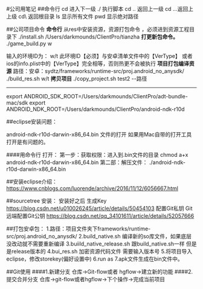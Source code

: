 #公司用笔记
##命令行
cd 进入下一级
./ 执行脚本
cd .. 返回上一级
cd ...返回上上级
cd\ 返回根目录
ls 显示所有文件
pwd 显示绝对路径


##公司项目命令
**命令行**
从res中安装资源，资源打包命令 ，必须进到资源工程目录下
./install.sh /Users/darkmounds/ClientPro/tianzha
**打更新包命令。**
./game_build.py w
<!--./make_update_files.py w-->
输入的环境ID为： w/t  此环境ID【必须】与安卓清单文件中的【VerType】
或者ios的info.plist中的【VerType】完全相等，否则热更不会被执行
**项目打包编译资源**
路径：安卓：sydtz/frameworks/runtime-src/proj.android_no_anysdk/
./build_res.sh w/t
**拷贝项目**
./copy_project.sh test2 --路径


----
export ANDROID_SDK_ROOT=/Users/darkmounds/ClientPro/adt-bundle-mac/sdk
export ANDROID_NDK_ROOT=/Users/darkmounds/ClientPro/android-ndk-r10d

##eclipse安装问题：

android-ndk-r10d-darwin-x86_64.bin 文件的打开  如果用Mac自带的打开工具打开是有问题的。

####用命令行 打开：
第一步：获取权限：进入到.bin文件的目录  chmod a+x android-ndk-r10d-darwin-x86_64.bin
第二部：解压文件： ./android-ndk-r10d-darwin-x86_64.bin


##安装eclipse介绍：
https://www.cnblogs.com/luorende/archive/2016/11/12/6056667.html


##sourcetree 安装：
安装好之后
生成Key
https://blog.csdn.net/u010026245/article/details/50454103
配置Git私钥   Git远端配置Git公钥
https://blog.csdn.net/qq_34101611/article/details/52057666

##打包安卓包：
1.路径：项目文件夹下frameworks/runtime-src/proj.android_no_anysdk/
2.build_native.sh   编译新的so库文件，如果底层没改动就不需要重新编译
3.buiild_native_release.sh 跟build_native.sh一样  但是是release版本的
4.bui_res.sh 加密资源代码文件  需要输入版本号
5.将项目导入eclipse，修改storekey(偏好设置中)
6.run as
7.apk文件生成在bin文件中。

##Git使用
####1.新建分支
仓库->Git-flow或者 hgflow->建立新的功能
####2.提交合并分支
仓库->git-flow或者hgflow->下个操作->完成当前项目




